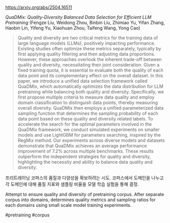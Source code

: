 https://arxiv.org/abs/2504.16511

*QuaDMix: Quality-Diversity Balanced Data Selection for Efficient LLM Pretraining* (Fengze Liu, Weidong Zhou, Binbin Liu, Zhimiao Yu, Yifan Zhang, Haobin Lin, Yifeng Yu, Xiaohuan Zhou, Taifeng Wang, Yong Cao)

> Quality and diversity are two critical metrics for the training data of large language models (LLMs), positively impacting performance. Existing studies often optimize these metrics separately, typically by first applying quality filtering and then adjusting data proportions. However, these approaches overlook the inherent trade-off between quality and diversity, necessitating their joint consideration. Given a fixed training quota, it is essential to evaluate both the quality of each data point and its complementary effect on the overall dataset. In this paper, we introduce a unified data selection framework called QuaDMix, which automatically optimizes the data distribution for LLM pretraining while balancing both quality and diversity. Specifically, we first propose multiple criteria to measure data quality and employ domain classification to distinguish data points, thereby measuring overall diversity. QuaDMix then employs a unified parameterized data sampling function that determines the sampling probability of each data point based on these quality and diversity related labels. To accelerate the search for the optimal parameters involved in the QuaDMix framework, we conduct simulated experiments on smaller models and use LightGBM for parameters searching, inspired by the RegMix method. Our experiments across diverse models and datasets demonstrate that QuaDMix achieves an average performance improvement of 7.2% across multiple benchmarks. These results outperform the independent strategies for quality and diversity, highlighting the necessity and ability to balance data quality and diversity.

프리트레이닝 코퍼스의 품질과 다양성을 확보하려는 시도. 코퍼스에서 도메인을 나누고 각 도메인에 대해 품질 지표와 샘플링 비율을 모델 학습 실험을 통해 결정.

<english>
Attempt to ensure quality and diversity of pretraining corpus. After separate corpus into domains, determines quality metrics and sampling ratios for each domains using small scale model training experiments.
</english>

#pretraining #corpus 